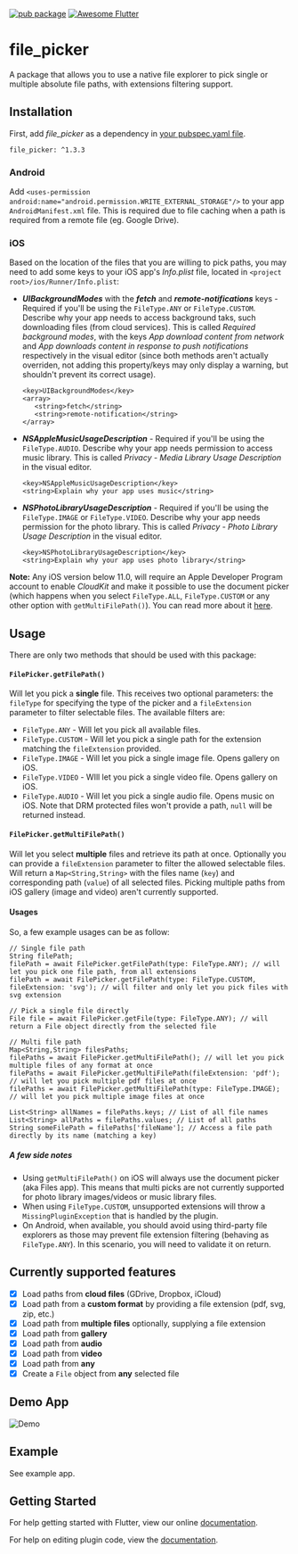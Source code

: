 [![pub package](https://img.shields.io/pub/v/file_picker.svg)](https://pub.dartlang.org/packages/file_picker)
[![Awesome Flutter](https://img.shields.io/badge/Awesome-Flutter-blue.svg?longCache=true&style=flat-square)](https://github.com/Solido/awesome-flutter)

# file_picker

A package that allows you to use a native file explorer to pick single or multiple absolute file paths, with extensions filtering support.

## Installation

First, add  *file_picker*  as a dependency in [your pubspec.yaml file](https://flutter.io/platform-plugins/).

```
file_picker: ^1.3.3
```
### Android
Add `<uses-permission android:name="android.permission.WRITE_EXTERNAL_STORAGE"/>` to your app `AndroidManifest.xml` file. This is required due to file caching when a path is required from a remote file (eg. Google Drive).

### iOS
Based on the location of the files that you are willing to pick paths, you may need to add some keys to your iOS app's _Info.plist_ file, located in `<project root>/ios/Runner/Info.plist`:

* **_UIBackgroundModes_** with the **_fetch_** and **_remote-notifications_** keys - Required if you'll be using the `FileType.ANY` or `FileType.CUSTOM`. Describe why your app needs to access background taks, such downloading files (from cloud services). This is called _Required background modes_, with the keys _App download content from network_ and _App downloads content in response to push notifications_ respectively in the visual editor (since both methods aren't actually overriden, not adding this property/keys may only display a warning, but shouldn't prevent its correct usage).

  ```
  <key>UIBackgroundModes</key>
  <array>
     <string>fetch</string>
     <string>remote-notification</string>
  </array>
  ```

* **_NSAppleMusicUsageDescription_** - Required if you'll be using the `FileType.AUDIO`. Describe why your app needs permission to access music library. This is called _Privacy - Media Library Usage Description_ in the visual editor.

   ```
   <key>NSAppleMusicUsageDescription</key>
   <string>Explain why your app uses music</string>
   ```


* **_NSPhotoLibraryUsageDescription_** - Required if you'll be using the `FileType.IMAGE` or `FileType.VIDEO`. Describe why your app needs permission for the photo library. This is called _Privacy - Photo Library Usage Description_ in the visual editor.

   ```
   <key>NSPhotoLibraryUsageDescription</key>
   <string>Explain why your app uses photo library</string>
   ```

**Note:** Any iOS version below 11.0, will require an Apple Developer Program account to enable _CloudKit_ and make it possible to use the document picker (which happens when you select `FileType.ALL`, `FileType.CUSTOM` or any other option with `getMultiFilePath()`). You can read more about it [here]( https://developer.apple.com/library/archive/documentation/DataManagement/Conceptual/CloudKitQuickStart/EnablingiCloudandConfiguringCloudKit/EnablingiCloudandConfiguringCloudKit.html).  


## Usage
There are only two methods that should be used with this package:

#### `FilePicker.getFilePath()`

Will let you pick a **single** file. This receives two optional parameters: the `fileType` for specifying the type of the picker and a `fileExtension` parameter to filter selectable files. The available filters are:
  * `FileType.ANY` - Will let you pick all available files.
  * `FileType.CUSTOM` - Will let you pick a single path for the extension matching the `fileExtension` provided.
  * `FileType.IMAGE` - Will let you pick a single image file. Opens gallery on iOS.
  * `FileType.VIDEO` - WIll let you pick a single video file. Opens gallery on iOS.
  * `FileType.AUDIO` - Will let you pick a single audio file. Opens music on iOS. Note that DRM protected files won't provide a path, `null` will be returned instead. 

#### `FilePicker.getMultiFilePath()`

Will let you select **multiple** files and retrieve its path at once. Optionally you can provide a `fileExtension` parameter to filter the allowed selectable files.
Will return a `Map<String,String>` with the files name (`key`) and corresponding path (`value`) of all selected files. 
Picking multiple paths from iOS gallery (image and video) aren't currently supported. 

#### Usages

So, a few example usages can be as follow:
```
// Single file path
String filePath;
filePath = await FilePicker.getFilePath(type: FileType.ANY); // will let you pick one file path, from all extensions
filePath = await FilePicker.getFilePath(type: FileType.CUSTOM, fileExtension: 'svg'); // will filter and only let you pick files with svg extension

// Pick a single file directly
File file = await FilePicker.getFile(type: FileType.ANY); // will return a File object directly from the selected file

// Multi file path
Map<String,String> filesPaths;
filePaths = await FilePicker.getMultiFilePath(); // will let you pick multiple files of any format at once
filePaths = await FilePicker.getMultiFilePath(fileExtension: 'pdf'); // will let you pick multiple pdf files at once
filePaths = await FilePicker.getMultiFilePath(type: FileType.IMAGE); // will let you pick multiple image files at once

List<String> allNames = filePaths.keys; // List of all file names
List<String> allPaths = filePaths.values; // List of all paths
String someFilePath = filePaths['fileName']; // Access a file path directly by its name (matching a key)
```

##### A few side notes
* Using `getMultiFilePath()` on iOS will always use the document picker (aka Files app). This means that multi picks are not currently supported for photo library images/videos or music library files. 
* When using `FileType.CUSTOM`, unsupported extensions will throw a `MissingPluginException` that is handled by the plugin.
* On Android, when available, you should avoid using third-party file explorers as those may prevent file extension filtering (behaving as `FileType.ANY`). In this scenario, you will need to validate it on return.

## Currently supported features
* [X] Load paths from **cloud files** (GDrive, Dropbox, iCloud)
* [X] Load path from a **custom format** by providing a file extension (pdf, svg, zip, etc.)
* [X] Load path from **multiple files** optionally, supplying a file extension
* [X] Load path from **gallery**
* [X] Load path from **audio**
* [X] Load path from **video**
* [X] Load path from **any** 
* [X] Create a `File` object from **any** selected file

## Demo App

![Demo](https://github.com/miguelpruivo/plugins_flutter_file_picker/blob/master/example/example.gif)

## Example
See example app.

## Getting Started

For help getting started with Flutter, view our online
[documentation](https://flutter.io/).

For help on editing plugin code, view the [documentation](https://flutter.io/platform-plugins/#edit-code).



